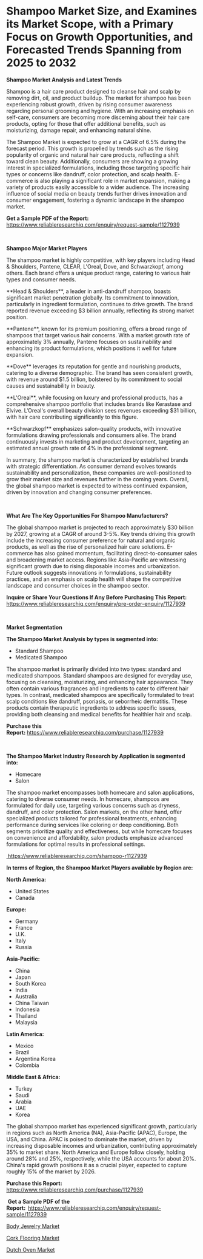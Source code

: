 <p><h1>Shampoo Market Size, and Examines its Market Scope, with a Primary Focus on Growth Opportunities, and Forecasted Trends Spanning from 2025 to 2032</h1></p><p><strong>Shampoo Market Analysis and Latest Trends</strong></p>
<p><p>Shampoo is a hair care product designed to cleanse hair and scalp by removing dirt, oil, and product buildup. The market for shampoo has been experiencing robust growth, driven by rising consumer awareness regarding personal grooming and hygiene. With an increasing emphasis on self-care, consumers are becoming more discerning about their hair care products, opting for those that offer additional benefits, such as moisturizing, damage repair, and enhancing natural shine.</p><p>The Shampoo Market is expected to grow at a CAGR of 6.5% during the forecast period. This growth is propelled by trends such as the rising popularity of organic and natural hair care products, reflecting a shift toward clean beauty. Additionally, consumers are showing a growing interest in specialized formulations, including those targeting specific hair types or concerns like dandruff, color protection, and scalp health. E-commerce is also playing a significant role in market expansion, making a variety of products easily accessible to a wider audience. The increasing influence of social media on beauty trends further drives innovation and consumer engagement, fostering a dynamic landscape in the shampoo market.</p></p>
<p><strong>Get a Sample PDF of the Report:&nbsp;</strong> <a href="https://www.reliableresearchiq.com/enquiry/request-sample/1127939?utm_campaign=1141&utm_medium=2&utm_source=Github&utm_content=ia&utm_term=08022025&utm_id=shampoo">https://www.reliableresearchiq.com/enquiry/request-sample/1127939</a></p>
<p>&nbsp;</p>
<p><strong>Shampoo Major Market Players</strong></p>
<p><p>The shampoo market is highly competitive, with key players including Head & Shoulders, Pantene, CLEAR, L'Oreal, Dove, and Schwarzkopf, among others. Each brand offers a unique product range, catering to various hair types and consumer needs.</p><p>**Head & Shoulders**, a leader in anti-dandruff shampoo, boasts significant market penetration globally. Its commitment to innovation, particularly in ingredient formulation, continues to drive growth. The brand reported revenue exceeding $3 billion annually, reflecting its strong market position.</p><p>**Pantene**, known for its premium positioning, offers a broad range of shampoos that target various hair concerns. With a market growth rate of approximately 3% annually, Pantene focuses on sustainability and enhancing its product formulations, which positions it well for future expansion.</p><p>**Dove** leverages its reputation for gentle and nourishing products, catering to a diverse demographic. The brand has seen consistent growth, with revenue around $1.5 billion, bolstered by its commitment to social causes and sustainability in beauty.</p><p>**L'Oreal**, while focusing on luxury and professional products, has a comprehensive shampoo portfolio that includes brands like Kerastase and Elvive. L’Oreal's overall beauty division sees revenues exceeding $31 billion, with hair care contributing significantly to this figure.</p><p>**Schwarzkopf** emphasizes salon-quality products, with innovative formulations drawing professionals and consumers alike. The brand continuously invests in marketing and product development, targeting an estimated annual growth rate of 4% in the professional segment.</p><p>In summary, the shampoo market is characterized by established brands with strategic differentiation. As consumer demand evolves towards sustainability and personalization, these companies are well-positioned to grow their market size and revenues further in the coming years. Overall, the global shampoo market is expected to witness continued expansion, driven by innovation and changing consumer preferences.</p></p>
<p>&nbsp;</p>
<p><strong>What Are The Key Opportunities For Shampoo Manufacturers?</strong></p>
<p><p>The global shampoo market is projected to reach approximately $30 billion by 2027, growing at a CAGR of around 3-5%. Key trends driving this growth include the increasing consumer preference for natural and organic products, as well as the rise of personalized hair care solutions. E-commerce has also gained momentum, facilitating direct-to-consumer sales and broadening market access. Regions like Asia-Pacific are witnessing significant growth due to rising disposable incomes and urbanization. Future outlook suggests innovations in formulations, sustainability practices, and an emphasis on scalp health will shape the competitive landscape and consumer choices in the shampoo sector.</p></p>
<p><strong>Inquire or Share Your Questions If Any Before Purchasing This Report:</strong> <a href="https://www.reliableresearchiq.com/enquiry/pre-order-enquiry/1127939?utm_campaign=1141&utm_medium=2&utm_source=Github&utm_content=ia&utm_term=08022025&utm_id=shampoo">https://www.reliableresearchiq.com/enquiry/pre-order-enquiry/1127939</a></p>
<p>&nbsp;</p>
<p><strong>Market Segmentation</strong></p>
<p><strong>The Shampoo Market Analysis by types is segmented into:</strong></p>
<p><ul><li>Standard Shampoo</li><li>Medicated Shampoo</li></ul></p>
<p><p>The shampoo market is primarily divided into two types: standard and medicated shampoos. Standard shampoos are designed for everyday use, focusing on cleansing, moisturizing, and enhancing hair appearance. They often contain various fragrances and ingredients to cater to different hair types. In contrast, medicated shampoos are specifically formulated to treat scalp conditions like dandruff, psoriasis, or seborrheic dermatitis. These products contain therapeutic ingredients to address specific issues, providing both cleansing and medical benefits for healthier hair and scalp.</p></p>
<p><strong>Purchase this Report:&nbsp;</strong><a href="https://www.reliableresearchiq.com/purchase/1127939?utm_campaign=1141&utm_medium=2&utm_source=Github&utm_content=ia&utm_term=08022025&utm_id=shampoo">https://www.reliableresearchiq.com/purchase/1127939</a></p>
<p>&nbsp;</p>
<p><strong>The Shampoo Market Industry Research by Application is segmented into:</strong></p>
<p><ul><li>Homecare</li><li>Salon</li></ul></p>
<p><p>The shampoo market encompasses both homecare and salon applications, catering to diverse consumer needs. In homecare, shampoos are formulated for daily use, targeting various concerns such as dryness, dandruff, and color protection. Salon markets, on the other hand, offer specialized products tailored for professional treatments, enhancing performance during services like coloring or deep conditioning. Both segments prioritize quality and effectiveness, but while homecare focuses on convenience and affordability, salon products emphasize advanced formulations for optimal results in professional settings.</p></p>
<p><a href="https://www.reliableresearchiq.com/shampoo-r1127939?utm_campaign=1141&utm_medium=2&utm_source=Github&utm_content=ia&utm_term=08022025&utm_id=shampoo">&nbsp;https://www.reliableresearchiq.com/shampoo-r1127939</a></p>
<p><strong>In terms of Region, the Shampoo Market Players available by Region are:</strong></p>
<p>
    <p> <strong> North America: </strong>
        <ul>
            <li>United States</li>
            <li>Canada</li>
        </ul>
        </p> 
    <p> <strong> Europe: </strong>
        <ul>
            <li>Germany</li>
            <li>France</li>
            <li>U.K.</li>
            <li>Italy</li>
            <li>Russia</li>
        </ul>
        </p> 
    <p> <strong> Asia-Pacific: </strong>
        <ul>
            <li>China</li>
            <li>Japan</li>
            <li>South Korea</li>
            <li>India</li>
            <li>Australia</li>
            <li>China Taiwan</li>
            <li>Indonesia</li>
            <li>Thailand</li>
            <li>Malaysia</li>
        </ul>
        </p> 
    <p> <strong> Latin America: </strong>
        <ul>
            <li>Mexico</li>
            <li>Brazil</li>
            <li>Argentina Korea</li>
            <li>Colombia</li>
        </ul>
        </p> 
    <p> <strong> Middle East & Africa: </strong>
        <ul>
            <li>Turkey</li>
            <li>Saudi</li>
            <li>Arabia</li>
            <li>UAE</li>
            <li>Korea</li>
        </ul>
    </p>
    </p>
<p><p>The global shampoo market has experienced significant growth, particularly in regions such as North America (NA), Asia-Pacific (APAC), Europe, the USA, and China. APAC is poised to dominate the market, driven by increasing disposable incomes and urbanization, contributing approximately 35% to market share. North America and Europe follow closely, holding around 28% and 25%, respectively, while the USA accounts for about 20%. China's rapid growth positions it as a crucial player, expected to capture roughly 15% of the market by 2026.</p></p>
<p><strong>Purchase this Report: </strong><a href="https://www.reliableresearchiq.com/purchase/1127939?utm_campaign=1141&utm_medium=2&utm_source=Github&utm_content=ia&utm_term=08022025&utm_id=shampoo">https://www.reliableresearchiq.com/purchase/1127939</a></p>
<p>&nbsp;<strong>Get a Sample PDF of the Report:&nbsp;&nbsp;</strong><a href="https://www.reliableresearchiq.com/enquiry/request-sample/1127939?utm_campaign=1141&utm_medium=2&utm_source=Github&utm_content=ia&utm_term=08022025&utm_id=shampoo">https://www.reliableresearchiq.com/enquiry/request-sample/1127939</a></p>
<p><strong></strong></p>
<p><p><a href="https://github.com/manatatonkes/Market-Research-Report-List-1/blob/main/body-jewelry-market.md?utm_campaign=1141&utm_medium=2&utm_source=Github&utm_content=ia&utm_term=08022025&utm_id=shampoo">Body Jewelry Market</a></p><p><a href="https://github.com/zilelimarawa/Market-Research-Report-List-1/blob/main/cork-flooring-market.md?utm_campaign=1141&utm_medium=2&utm_source=Github&utm_content=ia&utm_term=08022025&utm_id=shampoo">Cork Flooring Market</a></p><p><a href="https://github.com/plawragarile/Market-Research-Report-List-1/blob/main/dutch-oven-market.md?utm_campaign=1141&utm_medium=2&utm_source=Github&utm_content=ia&utm_term=08022025&utm_id=shampoo">Dutch Oven Market</a></p></p>